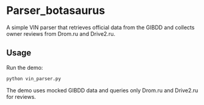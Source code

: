 # Parser_botasaurus

A simple VIN parser that retrieves official data from the GIBDD and collects owner reviews from Drom.ru and Drive2.ru.

## Usage

Run the demo:

```bash
python vin_parser.py
```

The demo uses mocked GIBDD data and queries only Drom.ru and Drive2.ru for reviews.


